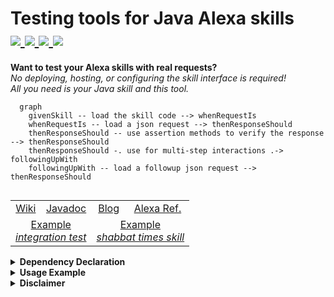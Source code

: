 <h1 align="left">
  Testing tools for Java Alexa skills
  <br/>
  <a href="https://search.maven.org/artifact/info.tomfi.alexa/alexa-skills-tester">
    <img src="https://badgen.net/maven/v/maven-central/info.tomfi.alexa/alexa-skills-tester?icon=maven&label=Maven%20Central"/>
  </a>
  <a href="https://openjdk.java.net/projects/jdk/11/">
    <img src="https://badgen.net/badge/Java%20Version/11/5382a1"/>
  </a>
  <a href="https://javadoc.io/doc/info.tomfi.alexa/alexa-skills-tester">
    <img src="https://javadoc.io/badge2/info.tomfi.alexa/alexa-skills-tester/Javadoc.io.svg"/>
  </a>
  <a href="https://codecov.io/gh/TomerFi/alexa-skills-tester">
    <img src="https://codecov.io/gh/TomerFi/alexa-skills-tester/branch/master/graph/badge.svg"/>
  </a>
</h1>

<p align="left">
  <strong>Want to test your Alexa skills with real requests?</strong><br/>

  <em>
  No deploying, hosting, or configuring the skill interface is required!<br/>
  All you need is your Java skill and this tool.
  </em>
</p>
<p align="left">

```mermaid
  graph
    givenSkill -- load the skill code --> whenRequestIs
    whenRequestIs -- load a json request --> thenResponseShould
    thenResponseShould -- use assertion methods to verify the response --> thenResponseShould
    thenResponseShould -. use for multi-step interactions .-> followingUpWith
    followingUpWith -- load a followup json request --> thenResponseShould
```

</p>

<p align="left">
  <table align="left">
    <tr>
      <td align="center">
        <a href="https://github.com/TomerFi/alexa-skills-tester/wiki" target="_blank">
          Wiki
        </a>
      </td>
      <td align="center">
        <a href="https://javadoc.io/doc/info.tomfi.alexa/alexa-skills-tester" target="_blank">
          Javadoc
        </a>
      </td>
      <td align="center">
        <a href="https://dev.to/tomerfi/alexa-skills-testing-4pfd" target="_blank">
          Blog
        </a>
      </td>
      <td align="center">
        <a href="https://developer.amazon.com/en-US/docs/alexa/custom-skills/request-and-response-json-reference.html" target="_blank">
          Alexa Ref.
        </a>
      </td>
    </tr>
    <tr>
      <td align="center" colspan="2">
        <a href="https://github.com/TomerFi/alexa-skill-shabbat-times/tree/master/lambda/src/it/shabbat-times-interaction-it/src/test/java/info/tomfi/alexa/shabbattimes/it" target="_blank">
          Example<br/><em>integration test</em>
        </a>
      </td>
      <td align="center" colspan="2">
        <a href="https://github.com/TomerFi/alexa-skill-shabbat-times" target="_blank">
          Example<br/><em>shabbat times skill</em>
        </a>
      </td>
    </tr>
  </table>
</p><br/><br/><br/><br/><br/>

<details>
<summary><strong>Dependency Declaration</strong></summary>
<p>

```xml
<dependency>
  <groupId>info.tomfi.alexa</groupId>
  <artifactId>alexa-skills-tester</artifactId>
  <version>0.2.12</version>
  <scope>test</scope>
</dependency>
```

</p>
</details>

<details>
<summary><strong>Usage Example</strong></summary>
<p>

```java
givenSkill(myCustomSkill) // load your custom skill
    .whenRequestIs(launchRequestJson) // load a request, takes json or envelopes
    .thenResponseShould() // send the request to the skill and verify the response
        .waitForFollowup() // verify the session is open, the skill is waiting for a followup
        .haveOutputSpeechOf("What is your name?") // verify the response speech output
        .haveRepromptSpeechOf("Please tell me your name.") // verify the response reprompt speech
    .followingUpWith(myNameIntentJson) // load a followup request
    .thenResponseShould() // send the request to the skill and verify the response
        .haveOutputSpeechOf("Nice to meet you omer!") // verify the response speech output
        .and() // just a sugar method for readability
        .notWaitForFollowup(); // verify the session is closed, the skill not waiting for a followup
```

> You can add as many `followingUpWith(x).thenResponseShould()` as you need.

</p>
</details>

<details>
<summary><strong>Disclaimer</strong></summary>
<p>
This repository and/or the tool deployed with its sources has no direct relation with Amazon.<br/>
This an open-source tool based on the documentation for <a href="https://developer.amazon.com/en-US/docs/alexa/custom-skills/request-and-response-json-reference.html">Alexa developers</a>.
</p>
</details>

